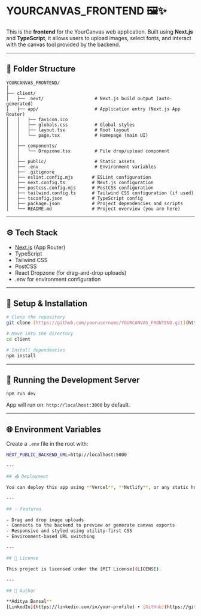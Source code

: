 # YOURCANVAS_FRONTEND 🖼️✨

This is the **frontend** for the YourCanvas web application. Built using **Next.js** and **TypeScript**, it allows users to upload images, select fonts, and interact with the canvas tool provided by the backend.

---

## 📁 Folder Structure

```
YOURCANVAS_FRONTEND/
│
├── client/
│   ├── .next/                   # Next.js build output (auto-generated)
│   ├── app/                     # Application entry (Next.js App Router)
│   │   ├── favicon.ico
│   │   ├── globals.css          # Global styles
│   │   ├── layout.tsx           # Root layout
│   │   └── page.tsx             # Homepage (main UI)
│   │
│   ├── components/
│   │   └── Dropzone.tsx         # File drop/upload component
│   │
│   ├── public/                  # Static assets
│   ├── .env                     # Environment variables
│   ├── .gitignore
│   ├── eslint.config.mjs       # ESLint configuration
│   ├── next.config.ts          # Next.js configuration
│   ├── postcss.config.mjs      # PostCSS configuration
│   ├── tailwind.config.ts      # Tailwind CSS configuration (if used)
│   ├── tsconfig.json           # TypeScript config
│   ├── package.json            # Project dependencies and scripts
│   └── README.md               # Project overview (you are here)
```

---

## ⚙️ Tech Stack

- [Next.js](https://nextjs.org/) (App Router)
- TypeScript
- Tailwind CSS 
- PostCSS
- React Dropzone (for drag-and-drop uploads)
- .env for environment configuration

---

## 🧪 Setup & Installation

```bash
# Clone the repository
git clone [https://github.com/yourusername/YOURCANVAS_FRONTEND.git](https://github.com/Aditya3403/yourcanvas_frontend.git)

# Move into the directory
cd client

# Install dependencies
npm install
```

---

## 🏁 Running the Development Server

```
npm run dev
```

App will run on: `http://localhost:3000` by default.

---

## 🌐 Environment Variables

Create a `.env` file in the root with:

```bash
NEXT_PUBLIC_BACKEND_URL=http://localhost:5000

---

## 📤 Deployment

You can deploy this app using **Vercel**, **Netlify**, or any static hosting provider that supports Next.js.

---

## 💡 Features

- Drag and drop image uploads
- Connects to the backend to preview or generate canvas exports
- Responsive and styled using utility-first CSS
- Environment-based URL switching

---

## 📄 License

This project is licensed under the [MIT License](LICENSE).

---

## 👤 Author

**Aditya Bansal**  
[LinkedIn](https://linkedin.com/in/your-profile) • [GitHub](https://github.com/yourusername)
